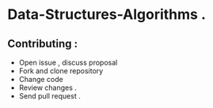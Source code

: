 # Data-Structures-Algorithms .

## Contributing :

- Open issue , discuss proposal
- Fork and clone repository
- Change code 
- Review changes .
- Send pull request .

